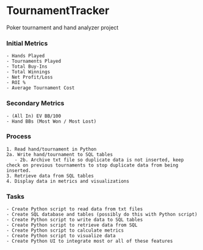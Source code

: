 # TournamentTracker
Poker tournament and hand analyzer project

### Initial Metrics

    - Hands Played
    - Tournaments Played
    - Total Buy-Ins
    - Total Winnings
    - Net Profit/Loss
    - ROI %
    - Average Tournament Cost

### Secondary Metrics

    - (All In) EV BB/100
    - Hand BBs (Most Won / Most Lost)

### Process

    1. Read hand/tournament in Python
    2a. Write hand/tournament to SQL tables
       - 2b. Archive txt file so duplicate data is not inserted, keep check on previous tournaments to stop duplicate data from being inserted. 
    3. Retrieve data from SQL tables
    4. Display data in metrics and visualizations

### Tasks

    - Create Python script to read data from txt files
    - Create SQL database and tables (possibly do this with Python script)
    - Create Python script to write data to SQL tables
    - Create Python script to retrieve data from SQL
    - Create Python script to calculate metrics
    - Create Python script to visualize data
    - Create Python UI to integrate most or all of these features